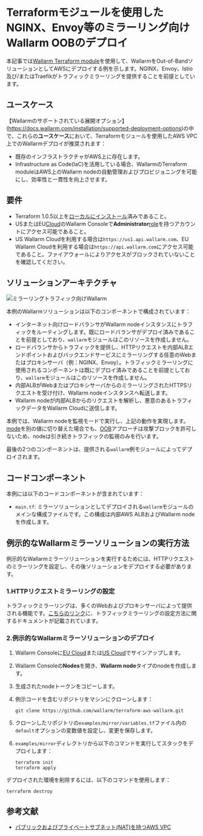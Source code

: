 # Terraformモジュールを使用したNGINX、Envoy等のミラーリング向けWallarm OOBのデプロイ

本記事では[Wallarm Terraform module](https://registry.terraform.io/modules/wallarm/wallarm/aws/)を使用して、WallarmをOut-of-BandソリューションとしてAWSにデプロイする例を示します。NGINX、Envoy、Istio及び/またはTraefikがトラフィックミラーリングを提供することを前提としています。

## ユースケース

【Wallarmのサポートされている展開オプション】(https://docs.wallarm.com/installation/supported-deployment-options)の中で、これらの**ユースケース**において、Terraformモジュールを使用したAWS VPC上でのWallarmデプロイが推奨されます：

* 既存のインフラストラクチャがAWS上に存在します。
* Infrastructure as Code(IaC)を活用している場合、WallarmのTerraform moduleはAWS上のWallarm nodeの自動管理およびプロビジョニングを可能にし、効率性と一貫性を向上させます。

## 要件

* Terraform 1.0.5以上を[ローカルにインストール](https://learn.hashicorp.com/tutorials/terraform/install-cli)済みであること。
* USまたはEU[Cloud](https://docs.wallarm.com/about-wallarm/overview/#cloud)のWallarm Consoleで**Administrator**[role](https://docs.wallarm.com/user-guides/settings/users/#user-roles)を持つアカウントにアクセス可能であること。
* US Wallarm Cloudを利用する場合は`https://us1.api.wallarm.com`、EU Wallarm Cloudを利用する場合は`https://api.wallarm.com`にアクセス可能であること。ファイアウォールによりアクセスがブロックされていないことを確認してください。

## ソリューションアーキテクチャ

![ミラーリングトラフィック向けWallarm](https://github.com/wallarm/terraform-aws-wallarm/blob/main/images/wallarm-for-mirrored-traffic.png?raw=true)

本例のWallarmソリューションは以下のコンポーネントで構成されています：

* インターネット向けロードバランサがWallarm nodeインスタンスにトラフィックをルーティングします。既にロードバランサがデプロイ済みであることを前提としており、`wallarm`モジュールはこのリソースを作成しません。
* ロードバランサからトラフィックを提供し、HTTPリクエストを内部ALBエンドポイントおよびバックエンドサービスにミラーリングする任意のWebまたはプロキシサーバ（例：NGINX、Envoy）。トラフィックミラーリングに使用されるコンポーネントは既にデプロイ済みであることを前提としており、`wallarm`モジュールはこのリソースを作成しません。
* 内部ALBがWebまたはプロキシサーバからのミラーリングされたHTTPSリクエストを受け付け、Wallarm nodeインスタンスへ転送します。
* Wallarm nodeが内部ALBからのリクエストを解析し、悪意のあるトラフィックデータをWallarm Cloudに送信します。

本例では、Wallarm nodeを監視モードで実行し、上記の動作を実現します。[mode](https://docs.wallarm.com/admin-en/configure-wallarm-mode/)を別の値に切り替えた場合でも、[OOB](https://docs.wallarm.com/installation/oob/overview/#advantages-and-limitations)アプローチは攻撃ブロックを許可しないため、nodeは引き続きトラフィックの監視のみを行います。

最後の2つのコンポーネントは、提供される`wallarm`例モジュールによってデプロイされます。

## コードコンポーネント

本例には以下のコードコンポーネントが含まれています：

* `main.tf`: ミラーソリューションとしてデプロイされる`wallarm`モジュールのメインな構成ファイルです。この構成は内部AWS ALBおよびWallarm nodeを作成します。

## 例示的なWallarmミラーソリューションの実行方法

例示的なWallarmミラーソリューションを実行するためには、HTTPリクエストのミラーリングを設定し、その後ソリューションをデプロイする必要があります。

### 1.HTTPリクエストミラーリングの設定

トラフィックミラーリングは、多くのWebおよびプロキシサーバによって提供される機能です。[こちらのリンク](https://docs.wallarm.com/installation/oob/web-server-mirroring/overview/#examples-of-web-server-configuration-for-traffic-mirroring)に、トラフィックミラーリングの設定方法に関するドキュメントが記載されています。

### 2.例示的なWallarmミラーソリューションのデプロイ

1. Wallarm Consoleに[EU Cloud](https://my.wallarm.com/nodes)または[US Cloud](https://us1.my.wallarm.com/nodes)でサインアップします。
2. Wallarm Consoleの**Nodes**を開き、**Wallarm node**タイプのnodeを作成します。
3. 生成されたnodeトークンをコピーします。
4. 例示コードを含むリポジトリをマシンにクローンします：

    ```
    git clone https://github.com/wallarm/terraform-aws-wallarm.git
    ```
5. クローンしたリポジトリの`examples/mirror/variables.tf`ファイル内の`default`オプションの変数値を設定し、変更を保存します。
6. `examples/mirror`ディレクトリから以下のコマンドを実行してスタックをデプロイします：

    ```
    terraform init
    terraform apply
    ```

デプロイされた環境を削除するには、以下のコマンドを使用します：

```
terraform destroy
```

## 参考文献

* [パブリックおよびプライベートサブネット(NAT)を持つAWS VPC](https://docs.aws.amazon.com/vpc/latest/userguide/VPC_Scenario2.html)